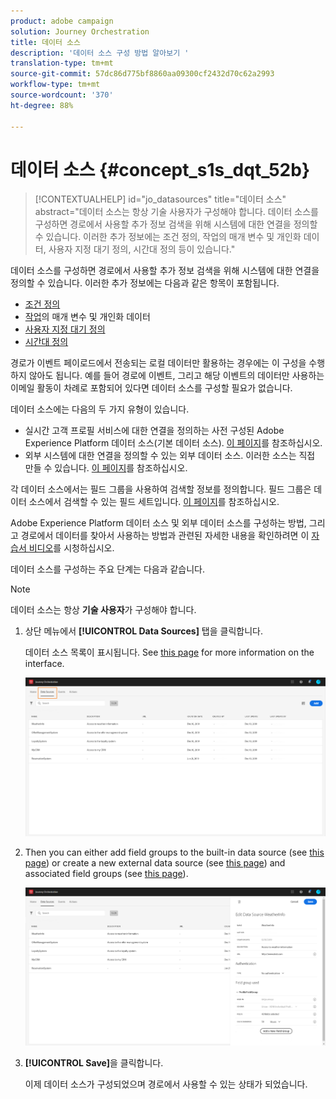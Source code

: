 ```yaml
---
product: adobe campaign
solution: Journey Orchestration
title: 데이터 소스
description: '데이터 소스 구성 방법 알아보기 '
translation-type: tm+mt
source-git-commit: 57dc86d775bf8860aa09300cf2432d70c62a2993
workflow-type: tm+mt
source-wordcount: '370'
ht-degree: 88%

---
```



# 데이터 소스 {#concept_s1s_dqt_52b}

>[!CONTEXTUALHELP]
>id="jo_datasources"
>title="데이터 소스"
>abstract="데이터 소스는 항상 기술 사용자가 구성해야 합니다. 데이터 소스를 구성하면 경로에서 사용할 추가 정보 검색을 위해 시스템에 대한 연결을 정의할 수 있습니다. 이러한 추가 정보에는 조건 정의, 작업의 매개 변수 및 개인화 데이터, 사용자 지정 대기 정의, 시간대 정의 등이 있습니다."

데이터 소스를 구성하면 경로에서 사용할 추가 정보 검색을 위해 시스템에 대한 연결을 정의할 수 있습니다. 이러한 추가 정보에는 다음과 같은 항목이 포함됩니다.

* [조건 정의](../building-journeys/condition-activity.md)
* [작업](../action/action.md)의 매개 변수 및 개인화 데이터
* [사용자 지정 대기 정의](../building-journeys/wait-activity.md#custom)
* [시간대 정의](../building-journeys/timezone-management.md)

경로가 이벤트 페이로드에서 전송되는 로컬 데이터만 활용하는 경우에는 이 구성을 수행하지 않아도 됩니다. 예를 들어 경로에 이벤트, 그리고 해당 이벤트의 데이터만 사용하는 이메일 활동이 차례로 포함되어 있다면 데이터 소스를 구성할 필요가 없습니다.

데이터 소스에는 다음의 두 가지 유형이 있습니다.

* 실시간 고객 프로필 서비스에 대한 연결을 정의하는 사전 구성된 Adobe Experience Platform 데이터 소스(기본 데이터 소스). [이 페이지](../datasource/adobe-experience-platform-data-source.md)를 참조하십시오.
* 외부 시스템에 대한 연결을 정의할 수 있는 외부 데이터 소스. 이러한 소스는 직접 만들 수 있습니다. [이 페이지](../datasource/external-data-sources.md)를 참조하십시오.

각 데이터 소스에서는 필드 그룹을 사용하여 검색할 정보를 정의합니다. 필드 그룹은 데이터 소스에서 검색할 수 있는 필드 세트입니다. [이 페이지](../datasource/field-groups.md)를 참조하십시오.

Adobe Experience Platform 데이터 소스 및 외부 데이터 소스를 구성하는 방법, 그리고 경로에서 데이터를 찾아서 사용하는 방법과 관련된 자세한 내용을 확인하려면 이 [자습서 비디오](https://docs.adobe.com/content/help/ko-KR/journey-orchestration-learn/tutorials/configure-data-sources.html)를 시청하십시오.

데이터 소스를 구성하는 주요 단계는 다음과 같습니다.

>[!NOTE]
>
>데이터 소스는 항상 **기술 사용자**&#x200B;가 구성해야 합니다.

1. 상단 메뉴에서 **[!UICONTROL Data Sources]** 탭을 클릭합니다.

   데이터 소스 목록이 표시됩니다. See [this page](../about/user-interface.md) for more information on the interface.

   ![](../assets/journey18.png)

1. Then you can either add field groups to the built-in data source (see [this page](../datasource/adobe-experience-platform-data-source.md)) or create a new external data source (see [this page](../datasource/external-data-sources.md)) and associated field groups (see [this page](../datasource/field-groups.md)).

   ![](../assets/journey23.png)

1. **[!UICONTROL Save]**&#x200B;을 클릭합니다.

   이제 데이터 소스가 구성되었으며 경로에서 사용할 수 있는 상태가 되었습니다.

